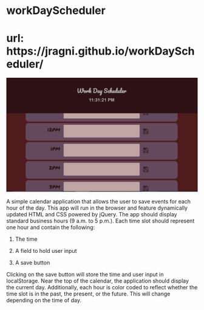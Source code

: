 # workDayScheduler

<h1> url: https://jragni.github.io/workDayScheduler/  </h1>

<img src="/landingPage.jpg">

 A simple calendar application that allows the user to save events for each hour of the day. This app will run in the browser and feature dynamically updated HTML and CSS powered by jQuery.
The app should display standard business hours (9 a.m. to 5 p.m.). Each time slot should represent one hour and contain the following:


1. The time


2. A field to hold user input


3. A save button



Clicking on the save button will store the time and user input in localStorage.
Near the top of the calendar, the application should display the current day. Additionally, each hour is color coded to reflect whether the time slot is in the past, the present, or the future. This will change depending on the time of day.